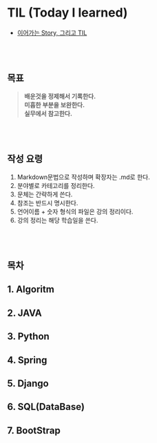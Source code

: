 # TIL (Today I learned)
* [이어가는 Story, 그리고 TIL](https://flowermisty.tistory.com/)
## <br/><br/>  목표     
>**배운것을 정제해서 기록한다.**  
>**미흡한 부분을 보완한다.**  
>**실무에서 참고한다.** 

## <br/><br/>  작성 요령  
1. Markdown문법으로 작성하며 확장자는 .md로 한다.  
1. 분야별로 카테고리를 정리한다.  
1. 문체는 간략하게 쓴다.  
1. 참조는 반드시 명시한다.  
1. 언어이름 + 숫자 형식의 파일은 강의 정리이다.  
1. 강의 정리는 해당 학습일을 쓴다. 

## <br/><br/>  목차
## 1. Algoritm
## 2. JAVA
## 3. Python
## 4. Spring
## 5. Django
## 6. SQL(DataBase)
## 7. BootStrap

